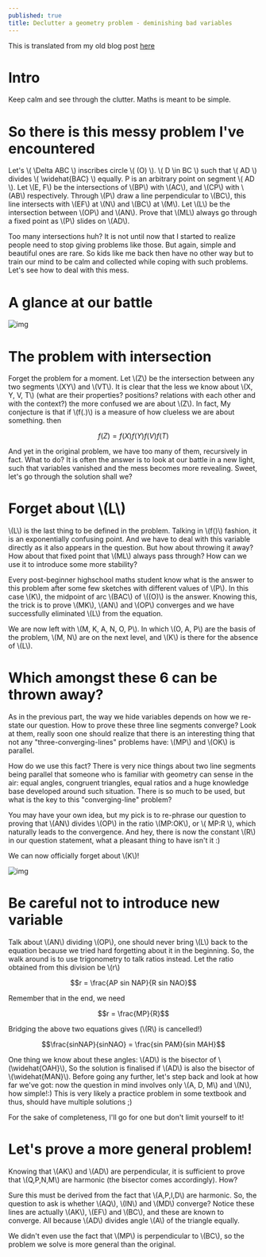 ```yaml
---
published: true
title: Declutter a geometry problem - deminishing bad variables
---
```


This is translated from my old blog post [here](https://bluesday.wordpress.com/category/highschool-notes/)

# Intro
Keep calm and see through the clutter. Maths is meant to be simple.

# So there is this messy problem I've encountered
Let's \\( \Delta ABC \\) inscribes circle \\( (O) \\). \\( D \in BC \\) such that \\( AD \\) divides \\( \widehat{BAC} \\) equally. P is an arbitrary point on segment \\( AD \\). Let \\(E, F\\) be the intersections of \\(BP\\) with \\(AC\\), and \\(CP\\) with \\(AB\\) respectively. Through \\(P\\) draw a line perpendicular to \\(BC\\), this line intersects with \\(EF\\) at \\(N\\) and \\(BC\\) at \\(M\\). Let \\(L\\) be the intersection between \\(OP\\) and \\(AN\\). Prove that \\(ML\\) always go through a fixed point as \\(P\\) slides on \\(AD\\).

Too many intersections huh? It is not until now that I started to realize people need to stop giving problems like those. But again, simple and beautiful ones are rare. So kids like me back then have no other way but to train our mind to be calm and collected while coping with such problems. Let's see how to deal with this mess.

# A glance at our battle

![img](https://bluesday.files.wordpress.com/2013/09/1231.jpg)

# The problem with intersection

Forget the problem for a moment. Let \\(Z\\) be the intersection between any two segments \\(XY\\) and \\(VT\\). It is clear that the less we know about \\(X, Y, V, T\\) (what are their properties? positions? relations with each other and with the context?) the more confused we are about \\(Z\\). In fact, My conjecture is that if \\(f(.)\\) is a measure of how clueless we are about something. then 

$$f(Z) = f(X)f(Y)f(V)f(T)$$

And yet in the original problem, we have too many of them, recursively in fact. What to do? It is often the answer is to look at our battle in a new light, such that variables vanished and the mess becomes more revealing. Sweet, let's go through the solution shall we?

# Forget about \\(L\\)

\\(L\\) is the last thing to be defined in the problem. Talking in \\(f()\\) fashion, it is an exponentially confusing point. And we have to deal with this variable directly as it also appears in the question. But how about throwing it away? How about that fixed point that \\(ML\\) always pass through? How can we use it to introduce some more stability?

Every post-beginner highschool maths student know what is the answer to this problem after some few sketches with different values of \\(P\\). In this case \\(K\\), the midpoint of arc \\(BAC\\) of \\((O)\\) is the answer. Knowing this, the trick is to prove \\(MK\\), \\(AN\\) and \\(OP\\) converges and we have successfully eliminated \\(L\\) from the equation.

We are now left with \\(M, K, A, N, O, P\\). In which \\(O, A, P\\) are the basis of the problem, \\(M, N\\) are on the next level, and \\(K\\) is there for the absence of \\(L\\). 

# Which amongst these 6 can be thrown away?

As in the previous part, the way we hide variables depends on how we re-state our question. How to prove these three line segments converge? Look at them, really soon one should realize that there is an interesting thing that not any "three-converging-lines" problems have: \\(MP\\) and \\(OK\\) is parallel.

How do we use this fact? There is very nice things about two line segments being parallel that someone who is familiar with geometry can sense in the air: equal angles, congruent triangles, equal ratios and a huge knowledge base developed around such situation. There is so much to be used, but what is the key to this "converging-line" problem?

You may have your own idea, but my pick is to re-phrase our question to proving that \\(AN\\) divides \\(OP\\) in the ratio \\(MP:OK\\), or \\( MP:R \\), which naturally leads to the convergence. And hey, there is now the constant \\(R\\) in our question statement, what a pleasant thing to have isn't it :) 

We can now officially forget about \\(K\\)!

![img](https://bluesday.files.wordpress.com/2013/09/1231.jpg)

# Be careful not to introduce new variable

Talk about \\(AN\\) dividing \\(OP\\), one should never bring \\(L\\) back to the equation because we tried hard forgetting about it in the beginning. So, the walk around is to use trigonometry to talk ratios instead. Let the ratio obtained from this division be \\(r\\)

$$r = \frac{AP sin NAP}{R sin NAO}$$

Remember that in the end, we need

$$r = \frac{MP}{R}$$

Bridging the above two equations gives (\\(R\\) is cancelled!)

$$\frac{sinNAP}{sinNAO} = \frac{sin PAM}{sin MAH}$$

One thing we know about these angles: \\(AD\\) is the bisector of \\(\widehat{OAH}\\), So the solution is finalised if \\(AD\\) is also the bisector of \\(\widehat{MAN}\\). Before going any further, let's step back and look at how far we've got: now the question in mind involves only \\(A, D, M\\) and \\(N\\), how simple!:) This is very likely a practice problem in some textbook and thus, should have multiple solutions ;)

For the sake of completeness, I'll go for one but don't limit yourself to it!

# Let's prove a more general problem!

Knowing that \\(AK\\) and \\(AD\\) are perpendicular, it is sufficient to prove that \\(Q,P,N,M\\) are harmonic (the bisector comes accordingly). How?

Sure this must be derived from the fact that \\(A,P,I,D\\) are harmonic. So, the question to ask is whether \\(AQ\\), \\(IN\\) and \\(MD\\) converge? Notice these lines are actually \\(AK\\), \\(EF\\) and \\(BC\\), and these are known to converge. All because \\(AD\\) divides angle \\(A\\) of the triangle equally.

We didn't even use the fact that \\(MP\\) is perpendicular to \\(BC\\), so the problem we solve is more general than the original.



